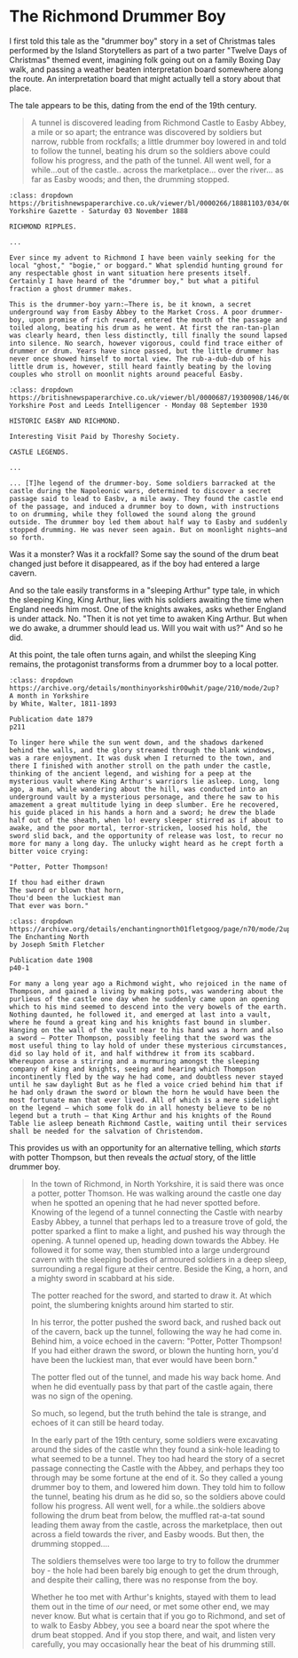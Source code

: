 # The Richmond Drummer Boy 

I first told this tale as the "drummer boy" story in a set of Christmas tales performed by the Island Storytellers as part of a two parter "Twelve Days of Christmas" themed event, imagining folk going out on a family Boxing Day walk, and passing a weather beaten interpretation board somewhere along the route. An interpretation board that might actually tell a story about that place.

The tale appears to be this, dating from the end of the 19th century.

> A tunnel is discovered leading from Richmond Castle to Easby Abbey, a mile or so apart; the entrance was discovered by soldiers but narrow, rubble from rockfalls; a little drummer boy lowered in and told to follow the tunnel, beating his drum so the soldiers above could follow his progress, and the path of the tunnel. All went well, for a while...out of the castle.. across the marketplace... over the river... as far as Easby woods; and then, the drumming stopped.

```{admonition} The drummer-boy yarn, November 1888
:class: dropdown
https://britishnewspaperarchive.co.uk/viewer/bl/0000266/18881103/034/0006
Yorkshire Gazette - Saturday 03 November 1888

RICHMOND RIPPLES.

...

Ever since my advent to Richmond I have been vainly seeking for the local "ghost," "bogie," or boggard." What splendid hunting ground for any respectable ghost in want situation here presents itself. Certainly I have heard of the "drummer boy," but what a pitiful fraction a ghost drummer makes.

This is the drummer-boy yarn:—There is, be it known, a secret underground way from Easby Abbey to the Market Cross. A poor drummer-boy, upon promise of rich reward, entered the mouth of the passage and toiled along, beating his drum as he went. At first the ran-tan-plan was clearly heard, then less distinctly, till finally the sound lapsed into silence. No search, however vigorous, could find trace either of drummer or drum. Years have since passed, but the little drummer has never once showed himself to mortal view. The rub-a-dub-dub of his little drum is, however, still heard faintly beating by the loving couples who stroll on moonlit nights around peaceful Easby.

```

```{admonition} Some soldiers barracked at the castle, September 1930
:class: dropdown
https://britishnewspaperarchive.co.uk/viewer/bl/0000687/19300908/146/0005
Yorkshire Post and Leeds Intelligencer - Monday 08 September 1930

HISTORIC EASBY AND RICHMOND.

Interesting Visit Paid by Thoreshy Society.

CASTLE LEGENDS.

...

... [T]he legend of the drummer-boy. Some soldiers barracked at the castle during the Napoleonic wars, determined to discover a secret passage said to lead to Easbv, a mile away. They found the castle end of the passage, and induced a drummer boy to down, with instructions to on drumming, while they followed the sound along the ground outside. The drummer boy led them about half way to Easby and suddenly stopped drumming. He was never seen again. But on moonlight nights—and so forth. 

```

Was it a monster? Was it a rockfall? Some say the sound of the drum beat changed just before it disappeared, as if the boy had entered a large cavern.

And so the tale easily transforms in a "sleeping Arthur" type tale, in which the sleeping King, King Arthur, lies with his soldiers awaiting the time when England needs him most. One of the knights awakes, asks whether England is under attack. No. "Then it is not yet time to awaken King Arthur. But when we do awake, a drummer should lead us. Will you wait with us?" And so he did.

At this point, the tale often turns again, and whilst the sleeping King remains, the protagonist transforms from a drummer boy to a local potter.

```{admonition} In *A month in Yorkshire*, 1879
:class: dropdown
https://archive.org/details/monthinyorkshir00whit/page/210/mode/2up?
A month in Yorkshire
by White, Walter, 1811-1893

Publication date 1879
p211

To linger here while the sun went down, and the shadows darkened behind the walls, and the glory streamed through the blank windows, was a rare enjoyment. It was dusk when I returned to the town, and there I finished with another stroll on the path under the castle, thinking of the ancient legend, and wishing for a peep at the mysterious vault where King Arthur's warriors lie asleep. Long, long ago, a man, while wandering about the hill, was conducted into an underground vault by a mysterious personage, and there he saw to his amazement a great multitude lying in deep slumber. Ere he recovered, his guide placed in his hands a horn and a sword; he drew the blade half out of the sheath, when lo! every sleeper stirred as if about to awake, and the poor mortal, terror-stricken, loosed his hold, the sword slid back, and the opportunity of release was lost, to recur no more for many a long day. The unlucky wight heard as he crept forth a bitter voice crying:

"Potter, Potter Thompson!

If thou had either drawn  
The sword or blown that horn,  
Thou'd been the luckiest man  
That ever was born."
```

```{admonition} In *The Enchanting North*, 1908
:class: dropdown
https://archive.org/details/enchantingnorth01fletgoog/page/n70/mode/2up
The Enchanting North
by Joseph Smith Fletcher

Publication date 1908
p40-1

For many a long year ago a Richmond wight, who rejoiced in the name of Thompson, and gained a living by making pots, was wandering about the purlieus of the castle one day when he suddenly came upon an opening which to his mind seemed to descend into the very bowels of the earth. Nothing daunted, he followed it, and emerged at last into a vault, where he found a great king and his knights fast bound in slumber. Hanging on the wall of the vault near to his hand was a horn and also a sword — Potter Thompson, possibly feeling that the sword was the most useful thing to lay hold of under these mysterious circumstances, did so lay hold of it, and half withdrew it from its scabbard. Whereupon arose a stirring and a murmuring amongst the sleeping company of king and knights, seeing and hearing which Thompson incontinently fled by the way he had come, and doubtless never stayed until he saw daylight But as he fled a voice cried behind him that if he had only drawn the sword or blown the horn he would have been the most fortunate man that ever lived. All of which is a mere sidelight on the legend — which some folk do in all honesty believe to be no legend but a truth — that King Arthur and his knights of the Round Table lie asleep beneath Richmond Castle, waiting until their services shall be needed for the salvation of Christendom.
```

This provides us with an opportunity for an alternative telling, which *starts* with potter Thompson, but then reveals the *actual* story, of the little drummer boy.

> In the town of Richmond, in North Yorkshire, it is said there was once a potter, potter Thomson. He was walking around the castle one day when he spotted an opening that he had never spotted before. Knowing of the legend of a tunnel connecting the Castle with nearby Easby Abbey, a tunnel that perhaps led to a treasure trove of gold, the potter sparked a flint to make a light, and pushed his way through the opening. A tunnel opened up, heading down towards the Abbey. He followed it for some way, then stumbled into a large underground cavern with the sleeping bodies of armoured soldiers in a deep sleep, surrounding a regal figure at their centre. Beside the King, a horn, and a mighty sword in scabbard at his side.
>
> The potter reached for the sword, and started to draw it. At which point, the slumbering knights around him started to stir.
>
> In his terror, the potter pushed the sword back, and rushed back out of the cavern, back up the tunnel, following the way he had come in. Behind him, a voice echoed in the cavern: "Potter, Potter Thompson! If you had either drawn the sword, or blown the hunting horn, you'd have been the luckiest man, that ever would have been born."
>
> The potter fled out of the tunnel, and made his way back home. And when he did eventually pass by that part of the castle again, there was no sign of the opening.
>
> So much, so legend, but the truth behind the tale is strange, and echoes of it can still be heard today.
>
> In the early part of the 19th century, some soldiers were excavating around the sides of the castle whn they found a sink-hole leading to what seemed to be a tunnel. They too had heard the story of a secret passage connecting the Castle with the Abbey, and perhaps they too through may be some fortune at the end of it. So they called a young drummer boy to them, and lowered him down. They told him to follow the tunnel, beating his drum as he did so, so the soldiers above could follow his progress. All went well, for a while..the soldiers above following the drum beat from below, the muffled rat-a-tat sound leading them away from the castle, across the marketplace, then out across a field towards the river, and Easby woods. But then, the drumming stopped....
>
> The soldiers themselves were too large to try to follow the drummer boy - the hole had been barely big enough to get the drum through, and despite their calling, there was no response from the boy.
>
> Whether he too met with Arthur's knights, stayed with them to lead them out in the time of *our* need, or met some other end, we may never know. But what is certain that if you go to Richmond, and set of to walk to Easby Abbey, you see a board near the spot where the drum beat stopped. And if you stop there, and wait, and listen very carefully, you may occasionally hear the beat of his drumming still.